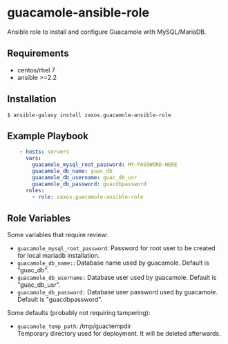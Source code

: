 
guacamole-ansible-role
==================

Ansible role to install and configure Guacamole with MySQL/MariaDB.

Requirements
------------
* centos/rhel 7  
* ansible >=2.2

Installation
------------
```
$ ansible-galaxy install zaxos.guacamole-ansible-role
```

Example Playbook
----------------
```yaml
    - hosts: servers
      vars:
        guacamole_mysql_root_password: MY-PASSWORD-HERE
        guacamole_db_name: guac_db
        guacamole_db_username: guac_db_usr
        guacamole_db_password: guacdbpassword
      roles:
        - role: zaxos.guacamole-ansible-role
```

Role Variables
--------------
Some variables that require review:
- `guacamole_mysql_root_password`: Password for root user to be created for local mariadb installation. 
- `guacamole_db_name:`: Database name used by guacamole. Default is "guac_db".
- `guacamole_db_username:` Database user used by guacamole. Default is "guac_db_usr".
- `guacamole_db_password:` Database user password used by guacamole. Default is "guacdbpassword".

Some defaults (probably not requiring tampering):   
- `guacamole_temp_path`: /tmp/guactempdir   
Temporary directory used for deployment. It will be deleted afterwards.
